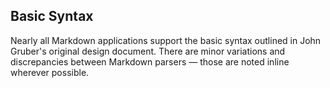 ## Basic Syntax

Nearly all Markdown applications support the basic syntax outlined in John Gruber's original design document. There are minor variations and discrepancies between Markdown parsers — those are noted inline wherever possible.
